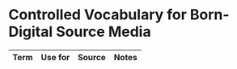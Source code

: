 # Controlled Vocabulary for Born-Digital Source Media


| Term                          	| Use for               	| Source 	| Notes              	|
|-------------------------------	|--------------------------------------	|--------	|----------------------------	|
